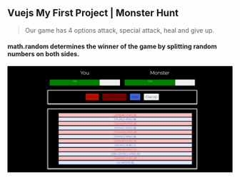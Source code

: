 ## Vuejs My First Project | Monster Hunt
> Our game has 4 options attack, special attack, heal and give up.
#### math.random determines the winner of the game by splitting random numbers on both sides.
<img src="img/game_image.jpg" width="auto">
